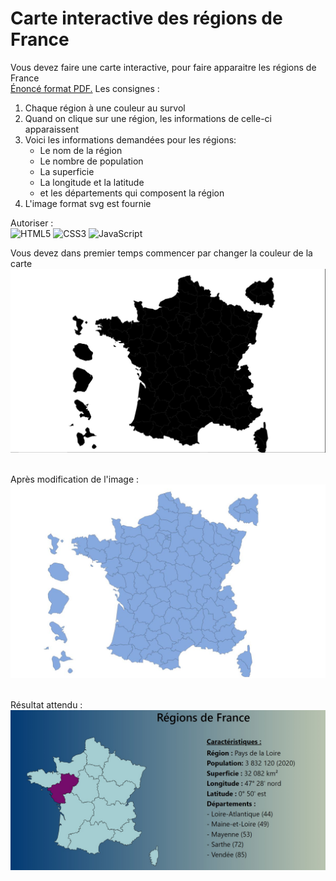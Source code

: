 # Carte interactive des régions de France
Vous devez faire une carte interactive, pour faire apparaitre les régions de France<br/>
[Énoncé format PDF.](profile/pdf/CarteDesRegionsDeFrance.pdf)
Les consignes :
1. Chaque région à une couleur au survol
2. Quand on clique sur une région, les informations de celle-ci apparaissent
3. Voici les informations demandées pour les régions:
     - Le nom de la région
     - Le nombre de population
     - La superficie
     - La longitude et la latitude
     - et les départements qui composent la région
4. L'image format svg est fournie

Autoriser :<br/>
![HTML5](https://img.shields.io/badge/html5-%23E34F26.svg?style=for-the-badge&logo=html5&logoColor=white) ![CSS3](https://img.shields.io/badge/css3-%231572B6.svg?style=for-the-badge&logo=css3&logoColor=white) ![JavaScript](https://img.shields.io/badge/javascript-%23323330.svg?style=for-the-badge&logo=javascript&logoColor=%23F7DF1E)

Vous devez dans premier temps commencer par changer la couleur de la carte
![Image initiale](profile/img/16.jpg)&nbsp;&nbsp;

Après modification de l'image :
![Image modififié](profile/img/17.jpg)&nbsp;&nbsp;

Résultat attendu :
![ResultatAttendu](profile/img/18.jpg)&nbsp;&nbsp;
